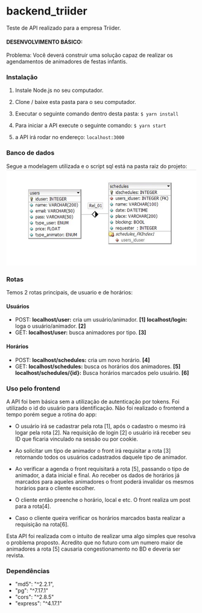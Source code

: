 # backend_triider

Teste de API realizado para a empresa Triider.

#### DESENVOLVIMENTO BÁSICO:
Problema: Você deverá construir uma solução capaz de realizar os agendamentos de animadores de festas infantis.

### Instalação

1. Instale Node.js no seu computador.

2. Clone / baixe esta pasta para o seu computador.

3. Executar o seguinte comando dentro desta pasta:
`$ yarn install`

4. Para iniciar a API execute o seguinte comando:
`$ yarn start`

5. a API irá rodar no endereço:
`localhost:3000`


### Banco de dados

Segue a modelagem utilizada e o script sql está na pasta raiz do projeto:
![](/readme_img/model.jpg)


### Rotas

Temos 2 rotas principais, de usuario e de horários:

#### Usuários

- POST: 
	**localhost/user:** cria um usuário/animador. **[1]**
	**localhost/login:**  loga o usuário/animador. **[2]**
- GET:
	**localhost/user:** busca animadores por tipo. **[3]**

#### Horários
- POST: 
	**localhost/schedules:** cria um novo horário. **[4]**
- GET:
	**localhost/schedules:**  busca os horários dos animadores. **[5]**
    **localhost/schedules/{id}:** Busca horários marcados pelo usuário. **[6]**


### Uso pelo frontend

A API foi bem básica sem a utilização de autenticação por tokens. Foi utilizado o id do usuário para identificação. Não foi realizado o frontend a tempo porém segue a rotina do app:

- O usuário irá se cadastrar pela rota [1], após o cadastro o mesmo irá logar pela rota [2]. Na requisição de login [2] o usuário irá receber seu ID que ficaria vinculado na sessão ou por cookie.

- Ao solicitar um tipo de animador o front irá requisitar a rota [3] retornando todos os usuários cadastrados daquele tipo de animador.

- Ao verificar a agenda o front requisitará a rota [5], passando o tipo de animador, a data inicial e final. Ao receber os dados de horários já marcados para aqueles animadores o front poderá invalidar os mesmos horários para o cliente escolher.

- O cliente então preenche o horário, local e etc. O front realiza um post para a rota[4].

- Caso o cliente queira verificar os horários marcados basta realizar a requisição na rota[6].



Esta API foi realizada com o intuito de realizar uma algo simples que resolva o problema proposto. Acredito que no futuro com um numero maior de animadores a rota [5] causaria congestionamento no BD e deveria ser revista. 


### Dependências

 -    "md5": "^2.2.1",
 -    "pg": "^7.17.1"
 -    "cors": "^2.8.5"
 -    "express": "^4.17.1"
